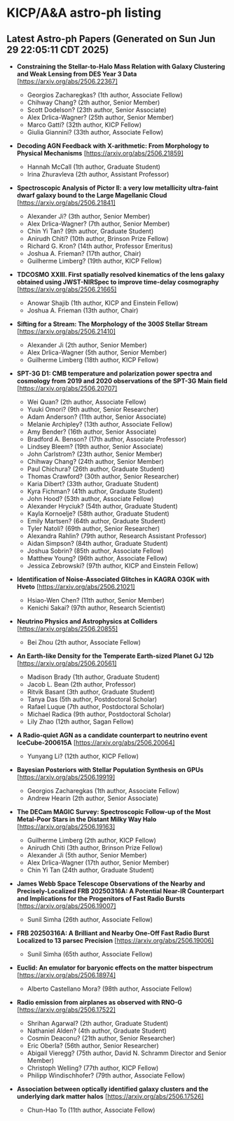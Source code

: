 # KICP/A&A astro-ph listing

## Latest Astro-ph Papers (Generated on Sun Jun 29 22:05:11 CDT 2025)

- **Constraining the Stellar-to-Halo Mass Relation with Galaxy Clustering and Weak Lensing from DES Year 3 Data**
[https://arxiv.org/abs/2506.22367]
  + Georgios Zacharegkas? (1th author, Associate Fellow)
  + Chihway Chang? (2th author, Senior Member)
  + Scott Dodelson? (23th author, Senior Associate)
  + Alex Drlica-Wagner? (25th author, Senior Member)
  + Marco Gatti? (32th author, KICP Fellow)
  + Giulia Giannini? (33th author, Associate Fellow)

- **Decoding AGN Feedback with X-arithmetic: From Morphology to Physical Mechanisms**
[https://arxiv.org/abs/2506.21859]
  + Hannah McCall (1th author, Graduate Student)
  + Irina Zhuravleva (2th author, Assistant Professor)

- **Spectroscopic Analysis of Pictor II: a very low metallicity ultra-faint dwarf galaxy bound to the Large Magellanic Cloud**
[https://arxiv.org/abs/2506.21841]
  + Alexander Ji? (3th author, Senior Member)
  + Alex Drlica-Wagner? (7th author, Senior Member)
  + Chin Yi Tan? (9th author, Graduate Student)
  + Anirudh Chiti? (10th author, Brinson Prize Fellow)
  + Richard G. Kron? (14th author, Professor Emeritus)
  + Joshua A. Frieman? (17th author, Chair)
  + Guilherme Limberg? (19th author, KICP Fellow)

- **TDCOSMO XXIII. First spatially resolved kinematics of the lens galaxy obtained using JWST-NIRSpec to improve time-delay cosmography**
[https://arxiv.org/abs/2506.21665]
  + Anowar Shajib (1th author, KICP and Einstein Fellow)
  + Joshua A. Frieman (13th author, Chair)

- **Sifting for a Stream: The Morphology of the $300S$ Stellar Stream**
[https://arxiv.org/abs/2506.21410]
  + Alexander Ji (2th author, Senior Member)
  + Alex Drlica-Wagner (5th author, Senior Member)
  + Guilherme Limberg (18th author, KICP Fellow)

- **SPT-3G D1: CMB temperature and polarization power spectra and cosmology from 2019 and 2020 observations of the SPT-3G Main field**
[https://arxiv.org/abs/2506.20707]
  + Wei Quan? (2th author, Associate Fellow)
  + Yuuki Omori? (9th author, Senior Researcher)
  + Adam Anderson? (11th author, Senior Associate)
  + Melanie Archipley? (13th author, Associate Fellow)
  + Amy Bender? (16th author, Senior Associate)
  + Bradford A. Benson? (17th author, Associate Professor)
  + Lindsey Bleem? (19th author, Senior Associate)
  + John Carlstrom? (23th author, Senior Member)
  + Chihway Chang? (24th author, Senior Member)
  + Paul Chichura? (26th author, Graduate Student)
  + Thomas Crawford? (30th author, Senior Researcher)
  + Karia Dibert? (33th author, Graduate Student)
  + Kyra Fichman? (41th author, Graduate Student)
  + John Hood? (53th author, Associate Fellow)
  + Alexander Hryciuk? (54th author, Graduate Student)
  + Kayla Kornoelje? (58th author, Graduate Student)
  + Emily Martsen? (64th author, Graduate Student)
  + Tyler Natoli? (69th author, Senior Researcher)
  + Alexandra Rahlin? (79th author, Research Assistant Professor)
  + Aidan Simpson? (84th author, Graduate Student)
  + Joshua Sobrin? (85th author, Associate Fellow)
  + Matthew Young? (96th author, Associate Fellow)
  + Jessica Zebrowski? (97th author, KICP and Einstein Fellow)

- **Identification of Noise-Associated Glitches in KAGRA O3GK with Hveto**
[https://arxiv.org/abs/2506.21021]
  + Hsiao-Wen Chen? (11th author, Senior Member)
  + Kenichi Sakai? (97th author, Research Scientist)

- **Neutrino Physics and Astrophysics at Colliders**
[https://arxiv.org/abs/2506.20855]
  + Bei Zhou (2th author, Associate Fellow)

- **An Earth-like Density for the Temperate Earth-sized Planet GJ 12b**
[https://arxiv.org/abs/2506.20561]
  + Madison Brady (1th author, Graduate Student)
  + Jacob L. Bean (2th author, Professor)
  + Ritvik Basant (3th author, Graduate Student)
  + Tanya Das (5th author, Postdoctoral Scholar)
  + Rafael Luque (7th author, Postdoctoral Scholar)
  + Michael Radica (9th author, Postdoctoral Scholar)
  + Lily Zhao (12th author, Sagan Fellow)

- **A Radio-quiet AGN as a candidate counterpart to neutrino event IceCube-200615A**
[https://arxiv.org/abs/2506.20064]
  + Yunyang Li? (12th author, KICP Fellow)

- **Bayesian Posteriors with Stellar Population Synthesis on GPUs**
[https://arxiv.org/abs/2506.19919]
  + Georgios Zacharegkas (1th author, Associate Fellow)
  + Andrew Hearin (2th author, Senior Associate)

- **The DECam MAGIC Survey: Spectroscopic Follow-up of the Most Metal-Poor Stars in the Distant Milky Way Halo**
[https://arxiv.org/abs/2506.19163]
  + Guilherme Limberg (2th author, KICP Fellow)
  + Anirudh Chiti (3th author, Brinson Prize Fellow)
  + Alexander Ji (5th author, Senior Member)
  + Alex Drlica-Wagner (17th author, Senior Member)
  + Chin Yi Tan (24th author, Graduate Student)

- **James Webb Space Telescope Observations of the Nearby and Precisely-Localized FRB 20250316A: A Potential Near-IR Counterpart and Implications for the Progenitors of Fast Radio Bursts**
[https://arxiv.org/abs/2506.19007]
  + Sunil Simha (26th author, Associate Fellow)

- **FRB 20250316A: A Brilliant and Nearby One-Off Fast Radio Burst Localized to 13 parsec Precision**
[https://arxiv.org/abs/2506.19006]
  + Sunil Simha (65th author, Associate Fellow)

- **Euclid: An emulator for baryonic effects on the matter bispectrum**
[https://arxiv.org/abs/2506.18974]
  + Alberto Castellano Mora? (98th author, Associate Fellow)

- **Radio emission from airplanes as observed with RNO-G**
[https://arxiv.org/abs/2506.17522]
  + Shrihan Agarwal? (2th author, Graduate Student)
  + Nathaniel Alden? (4th author, Graduate Student)
  + Cosmin Deaconu? (21th author, Senior Researcher)
  + Eric Oberla? (56th author, Senior Researcher)
  + Abigail Vieregg? (75th author, David N. Schramm Director and Senior Member)
  + Christoph Welling? (77th author, KICP Fellow)
  + Philipp Windischhofer? (79th author, Associate Fellow)

- **Association between optically identified galaxy clusters and the underlying dark matter halos**
[https://arxiv.org/abs/2506.17526]
  + Chun-Hao To (11th author, Associate Fellow)

